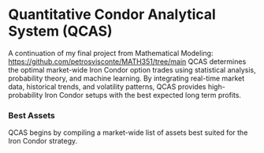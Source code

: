 # Quantitative Condor Analytical System (QCAS)
A continuation of my final project from Mathematical Modeling: https://github.com/petrosvisconte/MATH351/tree/main
QCAS determines the optimal market-wide Iron Condor option trades using statistical analysis, probability theory, and machine learning. By integrating real-time market data, historical trends, and volatility patterns, QCAS provides high-probability Iron Condor setups with the best expected long term profits. 

### Best Assets
QCAS begins by compiling a market-wide list of assets best suited for the Iron Condor strategy.
